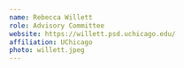 ```yaml
---
name: Rebecca Willett
role: Advisory Committee
website: https://willett.psd.uchicago.edu/
affiliation: UChicago
photo: willett.jpeg
---
```

